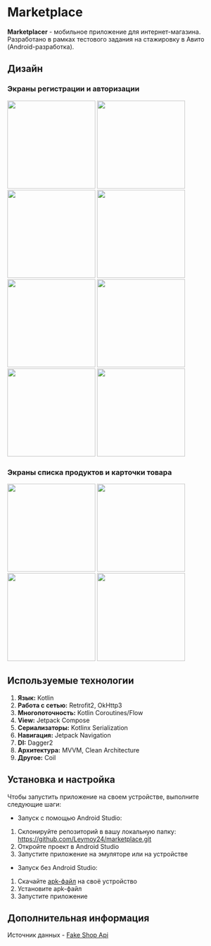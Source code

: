 # **Marketplace**
**Marketplacer** - мобильное приложение для интернет-магазина.
</br>Разработано в рамках тестового задания на стажировку в Авито (Android-разработка).

## Дизайн
### Экраны регистрации и авторизации
<img src="https://github.com/user-attachments/assets/60bbde77-286f-457e-8abe-cb935d86e2e9" width="200">
<img src="https://github.com/user-attachments/assets/28ab96e1-9b7d-4f53-ad65-a34ea6716890" width="200">
<img src="https://github.com/user-attachments/assets/b889c256-1e40-436f-ac51-b37e0209dbf6" width="200">
<img src="https://github.com/user-attachments/assets/dd11ee4d-504e-49b4-a6e7-1f6e3ded4c69" width="200">
<img src="https://github.com/user-attachments/assets/a1ec7cb7-9e9f-4477-8a03-a93aadb32b75" width="200">

<img src="https://github.com/user-attachments/assets/37a82197-03ad-470b-abd3-f721eb356ad7" width="200">
<img src="https://github.com/user-attachments/assets/d867faf4-9e7a-450a-bd92-da7140761d22" width="200">
<img src="https://github.com/user-attachments/assets/e9952582-ce4e-4f7e-9d93-2e5e4a363b93" width="200">

### Экраны списка продуктов и карточки товара
<img src="https://github.com/user-attachments/assets/bcf3f54c-c518-4bc3-affb-ee477507d43c" width="200">
<img src="https://github.com/user-attachments/assets/5b271184-b000-4631-876b-ea5f7c655053" width="200">
<img src="https://github.com/user-attachments/assets/70ed4465-4064-4cb4-b50a-deeeb9d341d8" width="200">
<img src="https://github.com/user-attachments/assets/5ec235bd-8c9b-46f0-b591-52ca362318e2" width="200">

## Используемые технологии
1. **Язык:** Kotlin
2. **Работа с сетью:** Retrofit2, OkHttp3
3. **Многопоточность:** Kotlin Coroutines/Flow
4. **View:** Jetpack Compose
5. **Сериализаторы:** Kotlinx Serialization
6. **Навигация:** Jetpack Navigation
7. **DI:** Dagger2
8. **Архитектура:** MVVM, Clean Architecture
9. **Другое:** Coil

## Установка и настройка
Чтобы запустить приложение на своем устройстве, выполните следующие шаги:
- Запуск с помощью Android Studio:
1. Склонируйте репозиторий в вашу локальную папку: https://github.com/Leymoy24/marketplace.git
2. Откройте проект в Android Studio
3. Запустите приложение на эмуляторе или на устройстве
- Запуск без Android Studio:
1. Скачайте [apk-файл](https://disk.yandex.ru/d/dz8Fdz6Zn5oiuw) на своё устройство
2. Установите apk-файл
3. Запустите приложение

## Дополнительная информация
Источник данных - [Fake Shop Api](https://fake-shopapi.netlify.app/docs/)
